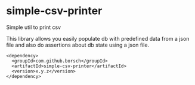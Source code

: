 # simple-csv-printer
Simple util to print csv

This library allows you easily populate db with predefined data
from a json file and also do assertions about db state using a json file.

    <dependency>
      <groupId>com.github.borsch</groupId>
      <artifactId>simple-csv-printer</artifactId>
      <version>x.y.z</version>
    </dependency>
